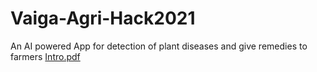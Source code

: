 # Vaiga-Agri-Hack2021
An AI powered App for detection of plant diseases and give remedies to farmers
[Intro.pdf](https://github.com/allwin-baby/Vaiga-Agri-Hack2021/spicytech-converted.pdf)
